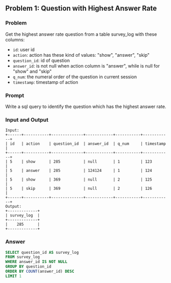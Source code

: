 ## Problem 1: Question with Highest Answer Rate

### Problem

Get the highest answer rate question from a table survey_log with these columns:

* `id`: user id
* `action`: action has these kind of values: "show", "answer", "skip"
* `question_id`: id of question
* `answer_id`: is not null when action column is "answer", while is null for "show" and "skip"
* `q_num`: the numeral order of the question in current session
* `timestamp`: timestamp of action

### Prompt

Write a sql query to identify the question which has the highest answer rate.

### Input and Output

```
Input:
+------+-----------+--------------+------------+-----------+------------+
| id   | action    | question_id  | answer_id  | q_num     | timestamp  |
+------+-----------+--------------+------------+-----------+------------+
| 5    | show      | 285          | null       | 1         | 123        |
| 5    | answer    | 285          | 124124     | 1         | 124        |
| 5    | show      | 369          | null       | 2         | 125        |
| 5    | skip      | 369          | null       | 2         | 126        |
+------+-----------+--------------+------------+-----------+------------+
Output:
+-------------+
| survey_log  |
+-------------+
|    285      |
+-------------+
```

### Answer

```sql
SELECT question_id AS survey_log
FROM survey_log
WHERE answer_id IS NOT NULL
GROUP BY question_id
ORDER BY COUNT(answer_id) DESC
LIMIT 1
```